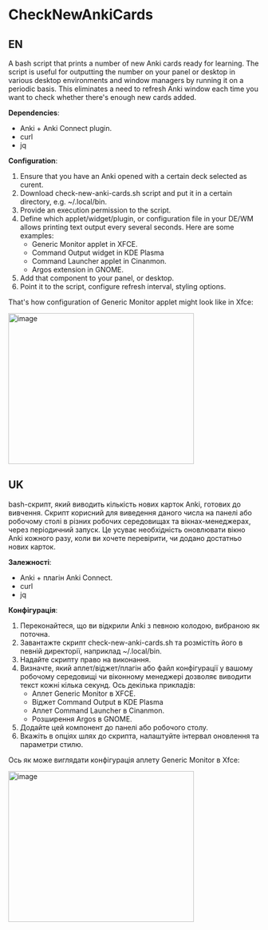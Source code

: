 # CheckNewAnkiCards

## EN
A bash script that prints a number of new Anki cards ready for learning. The script is useful for outputting the number on your panel or desktop in various desktop environments and window managers by running it on a periodic basis. This eliminates a need to refresh Anki window each time you want to check whether there's enough new cards added.

**Dependencies**:
- Anki + Anki Connect plugin.
- curl
- jq

**Configuration**:
1. Ensure that you have an Anki opened with a certain deck selected as curent.
2. Download check-new-anki-cards.sh script and put it in a certain directory, e.g. ~/.local/bin.
3. Provide an execution permission to the script.
4. Define which applet/widget/plugin, or configuration file in your DE/WM allows printing text output every several seconds. Here are some examples:
    - Generic Monitor applet in XFCE.
    - Command Output widget in KDE Plasma
    - Command Launcher applet in Cinanmon.
    - Argos extension in GNOME.
5. Add that component to your panel, or desktop.
6. Point it to the script, configure refresh interval, styling options.

That's how configuration of Generic Monitor applet might look like in Xfce:

<img width="372" height="302" alt="image" src="https://github.com/user-attachments/assets/d530f3a1-6565-4c42-9a70-ed695d598e85" />

## UK
bash-скрипт, який виводить кількість нових карток Anki, готових до вивчення. Скрипт корисний для виведення даного числа на панелі або робочому столі в різних робочих середовищах та вікнах-менеджерах, через періодичний запуск. Це усуває необхідність оновлювати вікно Anki кожного разу, коли ви хочете перевірити, чи додано достатньо нових карток.

**Залежності**:
- Anki + плагін Anki Connect.
- curl
- jq

**Конфігурація**:
1. Переконайтеся, що ви відкрили Anki з певною колодою, вибраною як поточна.
2. Завантажте скрипт check-new-anki-cards.sh та розмістіть його в певній директорії, наприклад ~/.local/bin.
3. Надайте скрипту право на виконання.
4. Визначте, який аплет/віджет/плагін або файл конфігурації у вашому робочому середовищі чи віконному менеджері дозволяє виводити текст кожні кілька секунд. Ось декілька прикладів:
    - Аплет Generic Monitor в XFCE.
    - Віджет Command Output в KDE Plasma
    - Аплет Command Launcher в Cinanmon.
    - Розширення Argos в GNOME.
5. Додайте цей компонент до панелі або робочого столу.
6. Вкажіть в опціях шлях до скрипта, налаштуйте інтервал оновлення та параметри стилю.

Ось як може виглядати конфігурація аплету Generic Monitor в Xfce:

<img width="372" height="302" alt="image" src="https://github.com/user-attachments/assets/d530f3a1-6565-4c42-9a70-ed695d598e85" />


